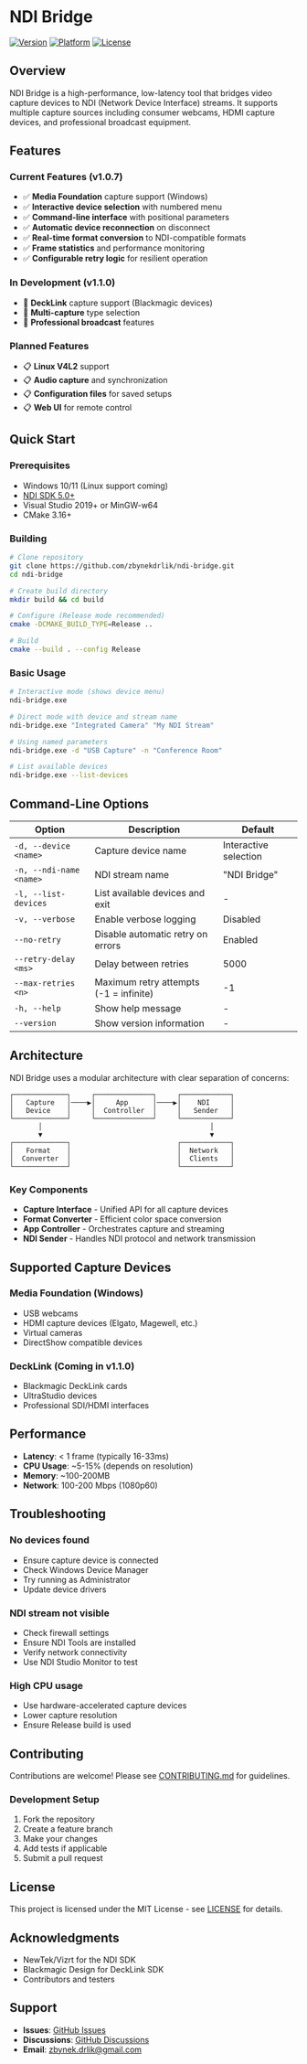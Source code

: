 # NDI Bridge

[![Version](https://img.shields.io/badge/version-1.0.7-blue.svg)](https://github.com/zbynekdrlik/ndi-bridge/releases)
[![Platform](https://img.shields.io/badge/platform-Windows%20%7C%20Linux-lightgrey.svg)]()
[![License](https://img.shields.io/badge/license-MIT-green.svg)](LICENSE)

## Overview

NDI Bridge is a high-performance, low-latency tool that bridges video capture devices to NDI (Network Device Interface) streams. It supports multiple capture sources including consumer webcams, HDMI capture devices, and professional broadcast equipment.

## Features

### Current Features (v1.0.7)
- ✅ **Media Foundation** capture support (Windows)
- ✅ **Interactive device selection** with numbered menu
- ✅ **Command-line interface** with positional parameters
- ✅ **Automatic device reconnection** on disconnect
- ✅ **Real-time format conversion** to NDI-compatible formats
- ✅ **Frame statistics** and performance monitoring
- ✅ **Configurable retry logic** for resilient operation

### In Development (v1.1.0)
- 🔄 **DeckLink** capture support (Blackmagic devices)
- 🔄 **Multi-capture** type selection
- 🔄 **Professional broadcast** features

### Planned Features
- 📋 **Linux V4L2** support
- 📋 **Audio capture** and synchronization
- 📋 **Configuration files** for saved setups
- 📋 **Web UI** for remote control

## Quick Start

### Prerequisites
- Windows 10/11 (Linux support coming)
- [NDI SDK 5.0+](https://ndi.tv/sdk/)
- Visual Studio 2019+ or MinGW-w64
- CMake 3.16+

### Building

```bash
# Clone repository
git clone https://github.com/zbynekdrlik/ndi-bridge.git
cd ndi-bridge

# Create build directory
mkdir build && cd build

# Configure (Release mode recommended)
cmake -DCMAKE_BUILD_TYPE=Release ..

# Build
cmake --build . --config Release
```

### Basic Usage

```bash
# Interactive mode (shows device menu)
ndi-bridge.exe

# Direct mode with device and stream name
ndi-bridge.exe "Integrated Camera" "My NDI Stream"

# Using named parameters
ndi-bridge.exe -d "USB Capture" -n "Conference Room"

# List available devices
ndi-bridge.exe --list-devices
```

## Command-Line Options

| Option | Description | Default |
|--------|-------------|---------|
| `-d, --device <name>` | Capture device name | Interactive selection |
| `-n, --ndi-name <name>` | NDI stream name | "NDI Bridge" |
| `-l, --list-devices` | List available devices and exit | - |
| `-v, --verbose` | Enable verbose logging | Disabled |
| `--no-retry` | Disable automatic retry on errors | Enabled |
| `--retry-delay <ms>` | Delay between retries | 5000 |
| `--max-retries <n>` | Maximum retry attempts (-1 = infinite) | -1 |
| `-h, --help` | Show help message | - |
| `--version` | Show version information | - |

## Architecture

NDI Bridge uses a modular architecture with clear separation of concerns:

```
┌─────────────┐     ┌──────────────┐     ┌────────────┐
│   Capture   │────▶│     App      │────▶│    NDI     │
│   Device    │     │  Controller  │     │   Sender   │
└─────────────┘     └──────────────┘     └────────────┘
       │                                         │
       ▼                                         ▼
┌─────────────┐                          ┌────────────┐
│   Format    │                          │  Network   │
│  Converter  │                          │  Clients   │
└─────────────┘                          └────────────┘
```

### Key Components

- **Capture Interface** - Unified API for all capture devices
- **Format Converter** - Efficient color space conversion
- **App Controller** - Orchestrates capture and streaming
- **NDI Sender** - Handles NDI protocol and network transmission

## Supported Capture Devices

### Media Foundation (Windows)
- USB webcams
- HDMI capture devices (Elgato, Magewell, etc.)
- Virtual cameras
- DirectShow compatible devices

### DeckLink (Coming in v1.1.0)
- Blackmagic DeckLink cards
- UltraStudio devices
- Professional SDI/HDMI interfaces

## Performance

- **Latency**: < 1 frame (typically 16-33ms)
- **CPU Usage**: ~5-15% (depends on resolution)
- **Memory**: ~100-200MB
- **Network**: 100-200 Mbps (1080p60)

## Troubleshooting

### No devices found
- Ensure capture device is connected
- Check Windows Device Manager
- Try running as Administrator
- Update device drivers

### NDI stream not visible
- Check firewall settings
- Ensure NDI Tools are installed
- Verify network connectivity
- Use NDI Studio Monitor to test

### High CPU usage
- Use hardware-accelerated capture devices
- Lower capture resolution
- Ensure Release build is used

## Contributing

Contributions are welcome! Please see [CONTRIBUTING.md](CONTRIBUTING.md) for guidelines.

### Development Setup

1. Fork the repository
2. Create a feature branch
3. Make your changes
4. Add tests if applicable
5. Submit a pull request

## License

This project is licensed under the MIT License - see [LICENSE](LICENSE) for details.

## Acknowledgments

- NewTek/Vizrt for the NDI SDK
- Blackmagic Design for DeckLink SDK
- Contributors and testers

## Support

- **Issues**: [GitHub Issues](https://github.com/zbynekdrlik/ndi-bridge/issues)
- **Discussions**: [GitHub Discussions](https://github.com/zbynekdrlik/ndi-bridge/discussions)
- **Email**: zbynek.drlik@gmail.com
